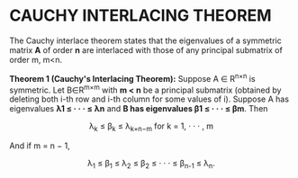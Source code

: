 # CAUCHY INTERLACING THEOREM
The Cauchy interlace theorem states that the eigenvalues of a symmetric matrix **A** of order **n** are interlaced with those of any
principal submatrix of order m, m<n.

**Theorem 1 (Cauchy's Interlacing Theorem):** Suppose A ∈ R<sup>n×n</sup>
is symmetric. Let B∈R<sup>m×m</sup> with **m < n** be a principal submatrix (obtained by deleting both i-th
row and i-th column for some values of i). Suppose A has eigenvalues **λ1 ≤ · · · ≤ λn**
and **B has eigenvalues β1 ≤ · · · ≤ βm**. Then

<p align="center">
λ<sub>k</sub> ≤ β<sub>k</sub> ≤ λ<sub>k+n−m</sub> for k = 1, · · · , m
</p>
 And if m = n − 1,
<p align="center">
λ<sub>1</sub> ≤ β<sub>1</sub> ≤ λ<sub>2</sub> ≤ β<sub>2</sub> ≤ · · · ≤ β<sub>n-1</sub> ≤ λ<sub>n</sub>.
</p>
